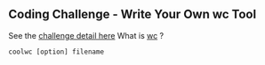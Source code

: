 ## Coding Challenge - Write Your Own wc Tool

See the [challenge detail here](https://codingchallenges.fyi/challenges/challenge-wc)
What is [wc](https://linux.die.net/man/1/wc) ?

`coolwc [option] filename`
